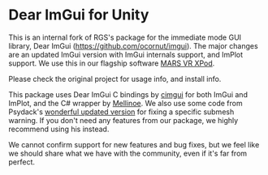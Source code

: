 # Dear ImGui for Unity

This is an internal fork of RGS's package for the immediate mode GUI library, Dear ImGui (https://github.com/ocornut/imgui).
The major changes are an updated ImGui version with ImGui internals support, and ImPlot support.
We use this in our flagship software [MARS VR XPod](https://marsvrlab.com/mars-vr-xpod/). 

Please check the original project for usage info, and install info.

This package uses Dear ImGui C bindings by [cimgui](https://github.com/cimgui/cimgui) for both ImGui and ImPlot, and the C# wrapper by [Mellinoe](https://github.com/mellinoe/ImGui.NET). 
We also use some code from Psydack's [wonderful updated version](https://github.com/psydack/uimgui) for fixing a specific submesh warning. If you don't need any features from our package, we highly recommend using his instead.

We cannot confirm support for new features and bug fixes, but we feel like we should share what we have with the community, even if it's far from perfect.